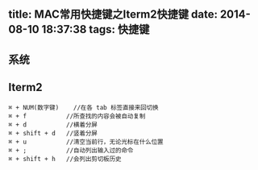 title: MAC常用快捷键之Iterm2快捷键
date: 2014-08-10 18:37:38
tags: 快捷键
---

## 系统

## Iterm2 

	⌘ + NUM(数字键) 	//在各 tab 标签直接来回切换
	⌘ + f 			//所查找的内容会被自动复制
	⌘ + d 			//横着分屏			
	⌘ + shift + d 	//竖着分屏
	⌘ + u 			//清空当前行，无论光标在什么位置
	⌘ + ;			//自动列出输入过的命令
	⌘ + shift + h 	//会列出剪切板历史